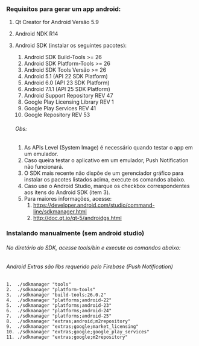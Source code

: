 ### Requisitos para gerar um app android:

1. Qt Creator for Android Versão 5.9

2. Android NDK R14

3. Android SDK (instalar os seguintes pacotes):
    1.  Android SDK Build-Tools >= 26
    2.  Android SDK Platform-Tools >= 26
    3.  Android SDK Tools Versão >= 26
    4.  Android 5.1 (API 22 SDK Platform)
    5.  Android 6.0 (API 23 SDK Platform)
    6.  Android 7.1.1 (API 25 SDK Platform)
    7.  Android Support Repository REV 47
    8.  Google Play Licensing Library REV 1
    9.  Google Play Services REV 41
    10. Google Repository REV 53

    ###### Obs:
    1. As APIs Level (System Image) é necessário quando testar o app em um emulador.
    2. Caso queira testar o aplicativo em um emulador, Push Notification não funcionará.
    3. O SDK mais recente não dispõe de um gerenciador gráfico para instalar os pacotes listados acima, execute os comandos abaixo.
    4. Caso use o Android Studio, marque os checkbox correspondentes aos itens do Android SDK (item 3).
    5. Para maiores informações, acesse:
        1. https://developer.android.com/studio/command-line/sdkmanager.html
        2. http://doc.qt.io/qt-5/androidgs.html

### Instalando manualmente (sem android studio)
###### No diretório do SDK, acesse tools/bin e execute os comandos abaixo:
###### Android Extras são libs requerido pelo Firebase (Push Notification)
    1.  ./sdkmanager "tools"
    2.  ./sdkmanager "platform-tools"
    3.  ./sdkmanager "build-tools;26.0.2"
    4.  ./sdkmanager "platforms;android-22"
    5.  ./sdkmanager "platforms;android-23"
    6.  ./sdkmanager "platforms;android-24"
    7.  ./sdkmanager "platforms;android-25"
    8.  ./sdkmanager "extras;android;m2repository"
    9.  ./sdkmanager "extras;google;market_licensing"
    10. ./sdkmanager "extras;google;google_play_services"
    11. ./sdkmanager "extras;google;m2repository"
